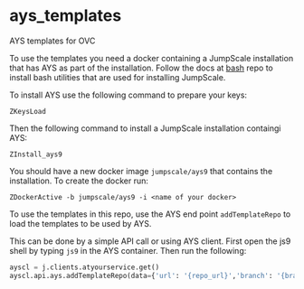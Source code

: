 # ays_templates
AYS templates for OVC

To use the templates you need a docker containing a JumpScale installation that has AYS as part of the installation. Follow the docs at [bash](https://github.com/Jumpscale/bash/blob/master/README.md) repo to install bash utilities that are used for installing JumpScale.

To install AYS use the following command to prepare your keys:

`ZKeysLoad`

Then the following command to install a JumpScale installation containgi AYS:

`ZInstall_ays9`

You should have a new docker image `jumpscale/ays9` that contains the installation. To create the docker run:

`ZDockerActive -b jumpscale/ays9 -i <name of your docker>`

To use the templates in this repo, use the AYS end point `addTemplateRepo` to load the templates to be used by AYS.

This can be done by a simple API call or using AYS client. First open the js9 shell by typing `js9` in the AYS container. Then run the following:

```python
ayscl = j.clients.atyourservice.get()
ayscl.api.ays.addTemplateRepo(data={'url': '{repo_url}','branch': '{branch}'})

```
